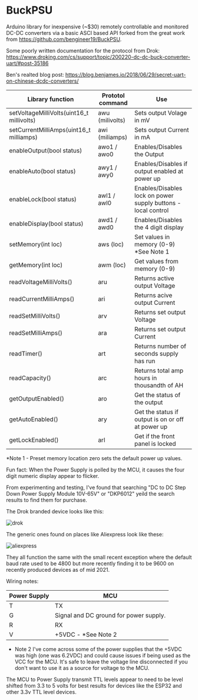 # BuckPSU
Arduino library for inexpensive (~$30) remotely controllable and monitored DC-DC converters via a basic ASCI based API forked from the great work from
https://github.com/bengineer19/BuckPSU.

 Some poorly written documentation for the protocol from Drok:
 https://www.droking.com/cs/support/topic/200220-dc-dc-buck-converter-uart/#post-35186
 
 Ben's realted blog post:
 https://blog.benjames.io/2018/06/29/secret-uart-on-chinese-dcdc-converters/


|Library function| Prototol command |  Use |
| ------------- | ------------- | ------------- |
| setVoltageMilliVolts(uint16_t millivolts) | awu (milivolts) | Sets output Volage in mV |
| setCurrentMilliAmps(uint16_t milliamps) | awi (miliamps) | Sets output Current in mA |
| enableOutput(bool status) | awo1 / awo0 | Enables/Disables the Output |
| enableAuto(bool status) | awy1 / awy0 | Enables/Disables if output enabled at power up |
| enableLock(bool status) |awl1 / awl0| Enables/Disables lock on power supply buttons - local control |
| enableDisplay(bool status) | awd1 / awd0 | Enables/Disables the 4 digit display |
| setMemory(int loc) | aws (loc) | Set values in memory (0-9) *See Note 1 |
| getMemory(int loc) | awm (loc) | Get values from memory (0-9) |
| readVoltageMilliVolts() | aru | Returns active output Voltage |
| readCurrentMilliAmps() | ari | Returns acive output Current |
| readSetMilliVolts() | arv | Returns set output Voltage |
| readSetMilliAmps() | ara | Returns set output Current |
| readTimer() | art | Returns number of seconds supply has run |
| readCapacity() | arc | Returns total amp hours in thousandth of AH |
| getOutputEnabled() | aro | Get the status of the output |
| getAutoEnabled() | ary | Get the status if output is on or off at power up |
| getLockEnabled() | arl | Get if the front panel is locked |

  *Note 1 - Preset memory location zero sets the default power up values.

Fun fact: When the Power Supply is polled by the MCU, it causes the four digit numeric display appear to flicker.

From experimenting and testing, I've found that searching "DC to DC Step Down Power Supply Module 10V-65V" or "DKP6012" yeild the search results to find them for purchase.

The Drok branded device looks like this:

![drok](https://user-images.githubusercontent.com/24259942/144702575-ca30d9d9-6daa-4150-9fa9-8cb83f3330cb.png)

The generic ones found on places like Aliexpress look like these:

![aliexpress](https://user-images.githubusercontent.com/24259942/144702582-652c7fd2-c5f9-4229-8cc1-ab7b0cea26c1.png)

They all function the same with the small recent exception where the default baud rate used to be 4800 but more recently finding it to be 9600 on recently produced devices as of mid 2021.

Wiring notes:

| Power Supply| MCU |
| ------------- | ------------- |
| T | TX |
| G | Signal and DC ground for power supply. |
| R | RX |
| V | +5VDC - *See Note 2 |

* Note 2  I've come across some of the power supplies that the +5VDC was high (one was 6.2VDC) and could cause issues if being used as the VCC for the MCU.   It's safe to leave the voltage line disconnected if you don't want to use it as a source for voltage to the MCU.

The MCU to Power Supply transmit TTL levels appear to need to be level shifted from 3.3 to 5 volts for best results for devices like the ESP32 and other 3.3v TTL level devices.
